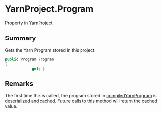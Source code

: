# YarnProject.Program

Property in [YarnProject](api/csharp/yarn.unity.yarnproject.md)

## Summary


Gets the Yarn Program stored in this project.


```csharp
public Program Program
{
            get; }
```

## Remarks


The first time this is called, the program stored in  <a href="yarn.unity.yarnproject.compiledyarnprogram.md">compiledYarnProgram</a>  is deserialized and cached. Future
calls to this method will return the cached value.



